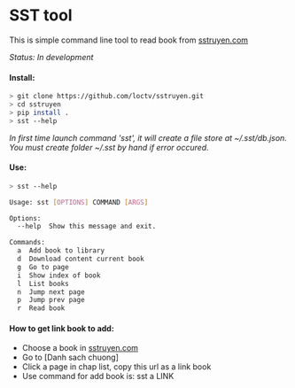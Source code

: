 
# SST tool
This is simple command line tool to read book from [sstruyen.com](http://sstruyen.com)

_Status: In development_

#### Install:

```bash
> git clone https://github.com/loctv/sstruyen.git
> cd sstruyen
> pip install .
> sst --help
```

*In first time launch command 'sst', it will create a file store at ~/.sst/db.json. You must create folder ~/.sst by hand if error occured.*

#### Use:

```bash
> sst --help 

Usage: sst [OPTIONS] COMMAND [ARGS]

Options:
  --help  Show this message and exit.

Commands:
  a  Add book to library
  d  Download content current book
  g  Go to page
  i  Show index of book
  l  List books
  n  Jump next page
  p  Jump prev page
  r  Read book
```

#### How to get link book to add:
-   Choose a book in [sstruyen.com](http://sstruyen.com)
-   Go to [Danh sach chuong]
-   Click a page in chap list, copy this url as a link book
-   Use command for add book is: sst a LINK
